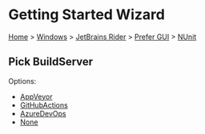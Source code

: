 <!--
GENERATED FILE - DO NOT EDIT
This file was generated by [MarkdownSnippets](https://github.com/SimonCropp/MarkdownSnippets).
Source File: /docs/mdsource/wiz/Windows_Rider_Gui_NUnit.source.md
To change this file edit the source file and then run MarkdownSnippets.
-->

# Getting Started Wizard

[Home](/docs/wiz/readme.md) > [Windows](Windows.md) > [JetBrains Rider](Windows_Rider.md) > [Prefer GUI](Windows_Rider_Gui.md) > [NUnit](Windows_Rider_Gui_NUnit.md)

## Pick BuildServer

Options:
 * [AppVeyor](Windows_Rider_Gui_NUnit_AppVeyor.md)
 * [GitHubActions](Windows_Rider_Gui_NUnit_GitHubActions.md)
 * [AzureDevOps](Windows_Rider_Gui_NUnit_AzureDevOps.md)
 * [None](Windows_Rider_Gui_NUnit_None.md)
